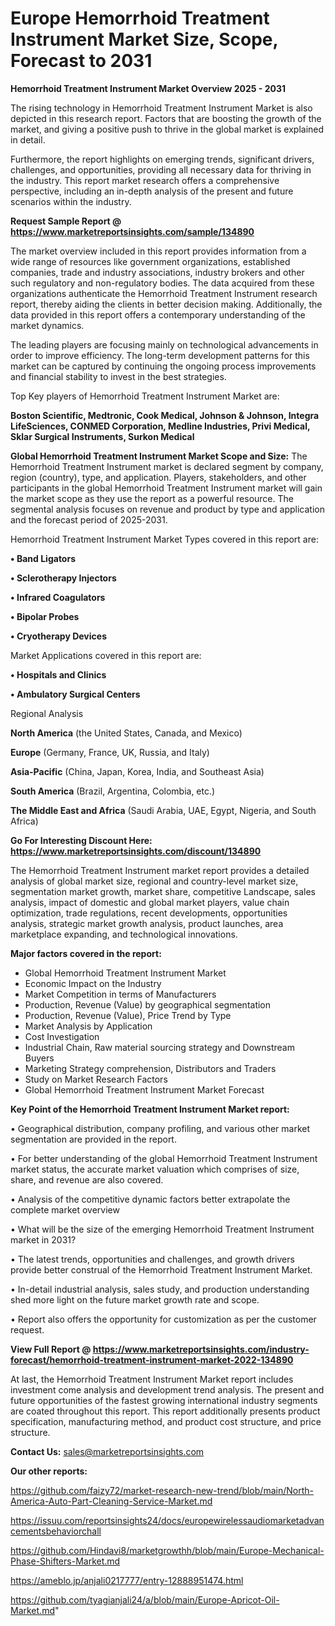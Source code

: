  # Europe Hemorrhoid Treatment Instrument Market Size, Scope, Forecast to 2031

<Strong> Hemorrhoid Treatment Instrument Market Overview 2025 - 2031</strong>

The rising technology in Hemorrhoid Treatment Instrument Market is also depicted in this research report. Factors that are boosting the growth of the market, and giving a positive push to thrive in the global market is explained in detail.

Furthermore, the report highlights on emerging trends, significant drivers, challenges, and opportunities, providing all necessary data for thriving in the industry. This report market research offers a comprehensive perspective, including an in-depth analysis of the present and future scenarios within the industry.

<strong>Request Sample Report @ <a href=https://www.marketreportsinsights.com/sample/134890>https://www.marketreportsinsights.com/sample/134890</a></strong>

The market overview included in this report provides information from a wide range of resources like government organizations, established companies, trade and industry associations, industry brokers and other such regulatory and non-regulatory bodies. The data acquired from these organizations authenticate the Hemorrhoid Treatment Instrument research report, thereby aiding the clients in better decision making. Additionally, the data provided in this report offers a contemporary understanding of the market dynamics.

The leading players are focusing mainly on technological advancements in order to improve efficiency. The long-term development patterns for this market can be captured by continuing the ongoing process improvements and financial stability to invest in the best strategies.

Top Key players of Hemorrhoid Treatment Instrument Market are:

<strong>Boston Scientific, Medtronic, Cook Medical, Johnson & Johnson, Integra LifeSciences, CONMED Corporation, Medline Industries, Privi Medical, Sklar Surgical Instruments, Surkon Medical</strong>

<strong><b>Global Hemorrhoid Treatment Instrument Market Scope and Size:</b></strong>
The Hemorrhoid Treatment Instrument market is declared segment by company, region (country), type, and application. Players, stakeholders, and other participants in the global Hemorrhoid Treatment Instrument market will gain the market scope as they use the report as a powerful resource. The segmental analysis focuses on revenue and product by type and application and the forecast period of 2025-2031.

Hemorrhoid Treatment Instrument Market Types covered in this report are:

<strong>• Band Ligators

• Sclerotherapy Injectors

• Infrared Coagulators

• Bipolar Probes

• Cryotherapy Devices</strong>

Market Applications covered in this report are:

<strong>• Hospitals and Clinics

• Ambulatory Surgical Centers</strong> 

Regional Analysis

<strong>North America</strong> (the United States, Canada, and Mexico)

<strong>Europe</strong> (Germany, France, UK, Russia, and Italy)

<strong>Asia-Pacific</strong> (China, Japan, Korea, India, and Southeast Asia)

<strong>South America</strong> (Brazil, Argentina, Colombia, etc.)

<strong>The Middle East and Africa</strong> (Saudi Arabia, UAE, Egypt, Nigeria, and South Africa)

<strong>Go For Interesting Discount Here: <a href=https://www.marketreportsinsights.com/discount/134890>https://www.marketreportsinsights.com/discount/134890</a></strong>

The Hemorrhoid Treatment Instrument market report provides a detailed analysis of global market size, regional and country-level market size, segmentation market growth, market share, competitive Landscape, sales analysis, impact of domestic and global market players, value chain optimization, trade regulations, recent developments, opportunities analysis, strategic market growth analysis, product launches, area marketplace expanding, and technological innovations.

<strong><b>Major factors covered in the report:</b></strong>
<ul>
  <li>Global Hemorrhoid Treatment Instrument Market </li>
  <li>Economic Impact on the Industry</li>
  <li>Market Competition in terms of Manufacturers</li>
  <li>Production, Revenue (Value) by geographical segmentation</li>
  <li>Production, Revenue (Value), Price Trend by Type</li>
  <li>Market Analysis by Application</li>
  <li>Cost Investigation</li>
  <li>Industrial Chain, Raw material sourcing strategy and Downstream Buyers</li>
  <li>Marketing Strategy comprehension, Distributors and Traders</li>
  <li>Study on Market Research Factors</li>
  <li>Global Hemorrhoid Treatment Instrument Market Forecast</li>
</ul>

<strong><b>Key Point of the Hemorrhoid Treatment Instrument Market report:</b></strong>

• Geographical distribution, company profiling, and various other market segmentation are provided in the report.

• For better understanding of the global Hemorrhoid Treatment Instrument market status, the accurate market valuation which comprises of size, share, and revenue are also covered.

• Analysis of the competitive dynamic factors better extrapolate the complete market overview

• What will be the size of the emerging Hemorrhoid Treatment Instrument market in 2031?

• The latest trends, opportunities and challenges, and growth drivers provide better construal of the Hemorrhoid Treatment Instrument Market.

• In-detail industrial analysis, sales study, and production understanding shed more light on the future market growth rate and scope.

• Report also offers the opportunity for customization as per the customer request.

<strong><b>View Full Report @ <a href=https://www.marketreportsinsights.com/industry-forecast/hemorrhoid-treatment-instrument-market-2022-134890>https://www.marketreportsinsights.com/industry-forecast/hemorrhoid-treatment-instrument-market-2022-134890</a></b></strong>


At last, the Hemorrhoid Treatment Instrument Market report includes investment come analysis and development trend analysis. The present and future opportunities of the fastest growing international industry segments are coated throughout this report. This report additionally presents product specification, manufacturing method, and product cost structure, and price structure.

<strong>Contact Us:</strong>
sales@marketreportsinsights.com

<strong>Our other reports:</strong>

<a href=https://github.com/faizy72/market-research-new-trend/blob/main/North-America-Auto-Part-Cleaning-Service-Market.md>https://github.com/faizy72/market-research-new-trend/blob/main/North-America-Auto-Part-Cleaning-Service-Market.md</a>

<a href=https://issuu.com/reportsinsights24/docs/europewirelessaudiomarketadvancementsbehaviorchall>https://issuu.com/reportsinsights24/docs/europewirelessaudiomarketadvancementsbehaviorchall</a>

<a href=https://github.com/Hindavi8/marketgrowthh/blob/main/Europe-Mechanical-Phase-Shifters-Market.md>https://github.com/Hindavi8/marketgrowthh/blob/main/Europe-Mechanical-Phase-Shifters-Market.md</a>

<a href=https://ameblo.jp/anjali0217777/entry-12888951474.html>https://ameblo.jp/anjali0217777/entry-12888951474.html</a>

<a href=https://github.com/tyagianjali24/a/blob/main/Europe-Apricot-Oil-Market.md>https://github.com/tyagianjali24/a/blob/main/Europe-Apricot-Oil-Market.md</a>"
